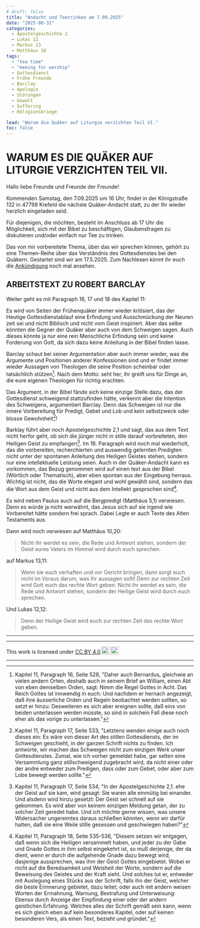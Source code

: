 ```yaml
---
# draft: false
title: "Andacht und Teetrinken am 7.09.2025"
date: "2025-08-31"
categories:
  - Apostelgeschichte 2
  - Lukas 12
  - Markus 13
  - Matthäus 10
tags:
  - "tea time"
  - "meeing for worship"
  - Gottesdienst
  - Frühe Freunde
  - Barclay
  - Apologie
  - Störungen
  - Gewalt
  - Suffering
  - Religionskriege

lead: "Warum die Quäker auf Liturgie verzichten Teil VI."
toc: false
---
```


# WARUM ES DIE QUÄKER AUF LITURGIE VERZICHTEN TEIL VII.

Hallo liebe Freunde und Freunde der Freunde!

Kommenden Samstag, den 7.09.2025 um 16 Uhr, findet in der Königstraße 132 in 47798 Krefeld die nächste Quäker-Andacht statt, zu der Ihr wieder herzlich eingeladen seid.

Für diejenigen, die möchten, besteht im Anschluss ab 17 Uhr die Möglichkeit, sich mit der Bibel zu beschäftigen, Glaubensfragen zu diskutieren und/oder einfach nur Tee zu trinken.

Das von mir vorbereitete Thema, über das wir sprechen können, gehört zu eine Themen-Reihe über das Verständnis des Gottesdienstes bei den Quäkern. Gestartet sind wir am 17.5.2025. Zum Nachlesen könnt ihr euch die [Ankündigung](https://quaker-kr.de/post/2025/05-03-gottesdiest/) noch mal ansehen.

## ARBEITSTEXT ZU ROBERT BARCLAY

Weiter geht es mit Paragraph 16, 17 und 18 des Kapitel 11:

Es wird von Seiten der Frühenquäker immer wieder kritisiert, das der Heutige Gottesdienstablauf eine Erfindung und Ausschmückung der Neuren zeit sei und nicht Biblisch und nicht vom Geist inspiriert. Aber das selbe könnten die Gegner der Quäker aber auch von dem Schweigen sagen. Auch dieses könnte ja nur eine rein Menschliche Erfindung sein und keine Forderung von Gott, da sich dazu keine Anleitung in der Bibel finden lasse.

Barclay schaut bei seiner Argumentation aber auch immer wieder, was die Argumente und Positionen anderer Konfessionen sind und er findet immer wieder Aussagen von Theologen die seine Position scheinbar oder tatsächlich stützen[^foot-001]. Nach dem Motto: seht her, ihr greift uns für Dinge an, die eure eigenen Theologen für richtig erachten.

Das Argument, in der Bibel fände sich keine einzige Stelle dazu, das der Gottesdienst schweigend stattzufinden hätte, verkennt aber die Intention des Schweigens, argumentiert Barclay. Denn das Schweigen ist nur die innere Vorbereitung für Predigt, Gebet und Lob und kein selbstzweck oder blosse Gewohnheit[^foot-002]!

Barklay führt aber noch Apostelgeschichte 2,1 und sagt, das aus dem Text nicht herfor geht, ob sich die jünger nicht in stille darauf vorbreiteten, den Heiligen Geist zu empfangen[^foot-003]. Im 18. Paragraph wird noch mal wiederholt, das die vorbereiten, recherchierten und auswendig gelernten Predigten nicht unter der spontanen Anleitung des Heiligen Geistes stehen, sondern nur eine intellektuelle Leistung seien. Auch in der Quäker-Andacht kann es vorkommen, das Bezug genommen wird auf einen text aus der Bibel (Wörtlich oder Thematisch), aber eben spontan aus der Eingebung herraus. Wichtig ist nicht, das die Worte elegant und wohl gewählt sind, sondern das die Wort aus dem Geist und nicht aus dem Intellekt gesprochen sind[^foot-004].

Es wird neben Paulus auch auf die Bergpredigt (Matthäus 5,1) verwiesen. Denn es würde ja nicht werwähnt, das Jesus sich auf sie irgend wie Vorbereitet hätte sondern frei sprach. Dabei Legte er auch Texte des Alten Testaments aus.

Dann wird noch verwiesen auf Matthäus 10,20:

> Nicht ihr werdet es sein, die Rede und Antwort stehen, sondern der Geist eures Vaters im Himmel wird durch euch sprechen.

auf Markus 13,11:

> Wenn sie euch verhaften und vor Gericht bringen, dann sorgt euch nicht im Voraus darum, was ihr aussagen sollt! Denn zur rechten Zeit wird Gott euch das rechte Wort geben. Nicht ihr werdet es sein, die Rede und Antwort stehen, sondern der Heilige Geist wird durch euch sprechen.

Und Lukas 12,12:

> Denn der Heilige Geist wird euch zur rechten Zeit das rechte Wort geben.

---

[^foot-001]:
    Kapitel 11, Paragraph 16, Seite 528, "Daher auch Bernardus, gleichwie an vielen andern
    Orten, deshalb auch in seinem Brief an William,
    einen Abt von eben demselben Orden, sagt: Nimm
    die Regel Gottes in Acht. Das Reich Gottes
    ist innwendig in euch: Und nachdem er hernach angezeigt,
    daß ihre äusserliche Orden und Regeln beobachtet
    werden sollten, so setzt er hinzu: Desweiteren
    es sich aber ereignen sollte, daß eins von
    beiden unterlassen werden müsste, so sind in solchein
    Fall diese noch eher als das vorige zu unterlassen."

[^foot-002]:
    Kapitel 11, Paragraph 17, Seite 533, "Letztens wenden einige auch noch dieses ein: Es
    wäre von dieser Art des stillen Gottesdiensts, der
    im Schweigen geschieht, in der ganzen Schrift nichts
    zu finden.
    Ich antworte, wir machen das Schweigen nicht
    zum einzigen Werk unser Gottesdienstes. Zumal,
    wie ich vorher gemeldet habe, gar selten eine
    Versammlung ganz stillschweigend zugebracht wird,
    da nicht einer oder der andre entweder zum Predigen,
    dass oder zum Gebet, oder aber zum Lobe bewegt werden
    sollte."

[^foot-003]:
    Kapitel 11, Paragraph 17, Seite 534, "In der Apostelgeschichte 2,1. ehe der
    Geist auf sie kam, wird gesagt: Sie waren alle
    einmütig bei einander. Und alsdenn wird hinzu
    gesetzt: Der Geist sei schnell auf sie gekommen.
    Es wird aber von keinem einzigen Meldung getan,
    der zu solcher Zeit geredet habe. Und ich möchte gerne
    wissen, was unsere Widersacher ungereimtes daraus
    schließen könnten, wenn wir darfür halten, daß
    sie eine Weile stille gesessen und geschwiegen haben?"

[^foot-004]:
    Kapitel 11, Paragraph 18, Seite 535-536, "Diesem setzen wir entgegen, daß wenn sich die Heiligen
    versammelt haben, und jeder zu der Gabe und
    Gnade Gottes in ihm selbst eingekehrt ist, so muß<!-- Seite 536 -->
    derjenige, der da dient, wenn er durch die aufgehende
    Gnade dazu bewegt wird, dasjenige aussprechen,
    was ihm der Geist Gottes eingebietet. Wobei
    er nicht auf die Beredsamkeit und Weisheit der
    Worte, sondern auf die Beweisung des Geistes
    und der Kraft sieht. Und solches tut er, entweder
    mit Auslegung eines Stücks aus der Schrift,
    falls ihn der Geist, welcher die beste Erinnerung gebietet,
    dazu leitet; oder auch mit andern weisen Worten
    der Ermahnung, Warnung, Bestrafung
    und Unterweisung: Ebenso durch Anzeige der
    Empfindung einer oder der andern geistlichen Erfahrung.
    Welches alles der Schrift gemäß sein
    kann, wenn es sich gleich eben auf kein besonderes Kapitel,
    oder auf keinen besonderen Vers, als einen Text,
    bezieht und gründet."

---

<p xmlns:cc="http://creativecommons.org/ns#" >This work is licensed under <a href="https://creativecommons.org/licenses/by/4.0/?ref=chooser-v1" target="\_blank" rel="license noopener noreferrer" style="display:inline-block;">CC BY 4.0<img style="height:22px!important;margin-left:3px;vertical-align:text-bottom;" src="https://mirrors.creativecommons.org/presskit/icons/cc.svg?ref=chooser-v1" alt=""><img style="height:22px!important;margin-left:3px;vertical-align:text-bottom;" src="https://mirrors.creativecommons.org/presskit/icons/by.svg?ref=chooser-v1" alt=""></a></p>

---
